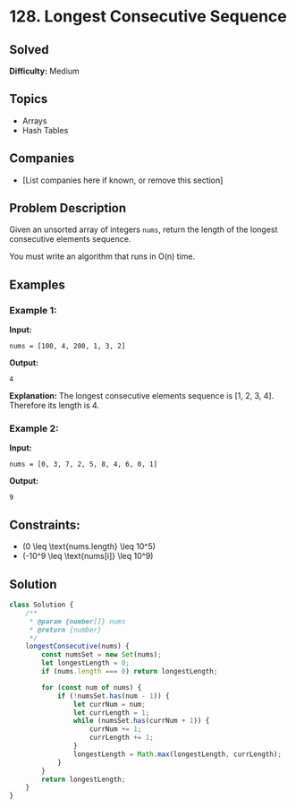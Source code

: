 # 128. Longest Consecutive Sequence

## Solved
**Difficulty:** Medium

## Topics
- Arrays
- Hash Tables

## Companies
- [List companies here if known, or remove this section]

## Problem Description
Given an unsorted array of integers `nums`, return the length of the longest consecutive elements sequence.

You must write an algorithm that runs in O(n) time.

## Examples

### Example 1:
**Input:**
```
nums = [100, 4, 200, 1, 3, 2]
```
**Output:**
```
4
```
**Explanation:** 
The longest consecutive elements sequence is [1, 2, 3, 4]. Therefore its length is 4.

### Example 2:
**Input:**
```
nums = [0, 3, 7, 2, 5, 8, 4, 6, 0, 1]
```
**Output:**
```
9
```

## Constraints:
- \(0 \leq \text{nums.length} \leq 10^5\)
- \(-10^9 \leq \text{nums[i]} \leq 10^9\)

## Solution
```javascript
class Solution {
    /**
     * @param {number[]} nums
     * @return {number}
     */
    longestConsecutive(nums) {
        const numsSet = new Set(nums);
        let longestLength = 0;
        if (nums.length === 0) return longestLength;

        for (const num of nums) {
            if (!numsSet.has(num - 1)) {
                let currNum = num;
                let currLength = 1;
                while (numsSet.has(currNum + 1)) {
                    currNum += 1;
                    currLength += 1;
                }
                longestLength = Math.max(longestLength, currLength);
            }
        }
        return longestLength;
    }
}
```
